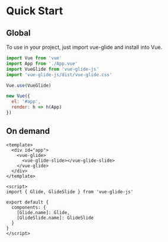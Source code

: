 # Quick Start

## Global

To use in your project, just import vue-glide and install into Vue.

```js
import Vue from 'vue'
import App from './App.vue'
import VueGlide from 'vue-glide-js'
import 'vue-glide-js/dist/vue-glide.css'

Vue.use(VueGlide)

new Vue({
  el: '#app',
  render: h => h(App)
})
```

## On demand

```vue
<template>
  <div id="app">
    <vue-glide>
      <vue-glide-slide></vue-glide-slide>
    </vue-glide>
  </div>
</template>

<script>
import { Glide, GlideSlide } from 'vue-glide-js'

export default {
  components: {
    [Glide.name]: Glide,
    [GlideSlide.name]: GlideSlide
  }
}
</script>
```